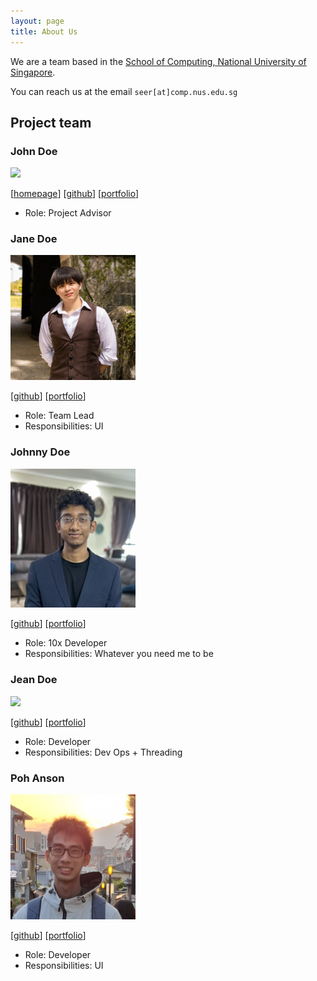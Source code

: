 ```yaml
---
layout: page
title: About Us
---
```


We are a team based in the [School of Computing, National University of Singapore](https://www.comp.nus.edu.sg).

You can reach us at the email `seer[at]comp.nus.edu.sg`

## Project team

### John Doe

<img src="images/johndoe.png" width="200px">

[[homepage](http://www.comp.nus.edu.sg/~damithch)]
[[github](https://github.com/johndoe)]
[[portfolio](team/johndoe.md)]

- Role: Project Advisor

### Jane Doe

<img src="images/seanrh34.png" width="200px">

[[github](http://github.com/seanrh34)]
[[portfolio](team/seanrh34.md)]

- Role: Team Lead
- Responsibilities: UI

### Johnny Doe

<img src="images/nihaalmanaf.png" width="200px">

[[github](http://github.com/nihaalmanaf)] [[portfolio](team/nihaalmanaf.md)]

- Role: 10x Developer
- Responsibilities: Whatever you need me to be

### Jean Doe

<img src="images/johndoe.png" width="200px">

[[github](http://github.com/johndoe)]
[[portfolio](team/johndoe.md)]

- Role: Developer
- Responsibilities: Dev Ops + Threading

### Poh Anson

<img src="images/pohanson.png" width="200px">

[[github](http://github.com/pohanson)]
[[portfolio](team/pohanson.md)]

- Role: Developer
- Responsibilities: UI
